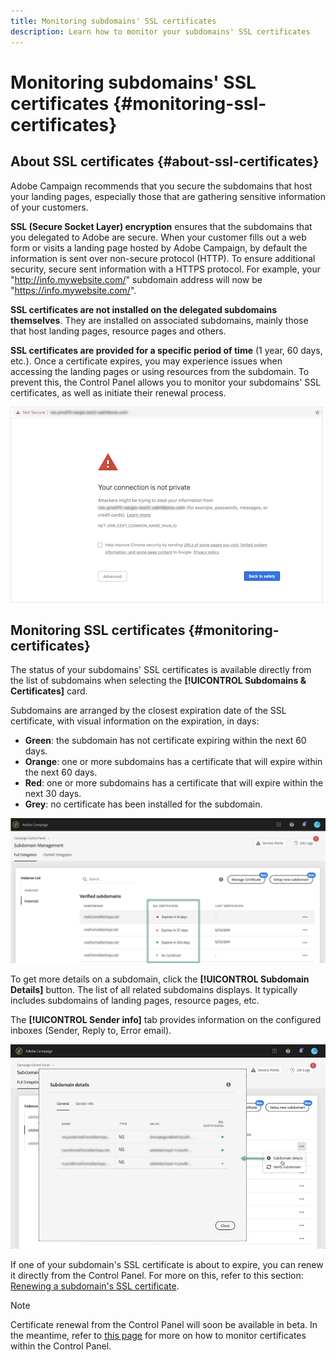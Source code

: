 ```yaml
---
title: Monitoring subdomains' SSL certificates
description: Learn how to monitor your subdomains' SSL certificates
---
```


# Monitoring subdomains' SSL certificates {#monitoring-ssl-certificates}

## About SSL certificates {#about-ssl-certificates}

Adobe Campaign recommends that you secure the subdomains that host your landing pages, especially those that are gathering sensitive information of your customers.

**SSL (Secure Socket Layer) encryption** ensures that the subdomains that you delegated to Adobe are secure. When your customer fills out a web form or visits a landing page hosted by Adobe Campaign, by default the information is sent over non-secure protocol (HTTP). To ensure additional security, secure sent information with a HTTPS protocol. For example, your "http://info.mywebsite.com/" subdomain address will now be "https://info.mywebsite.com/".

**SSL certificates are not installed on the delegated subdomains themselves**. They are installed on associated subdomains, mainly those that host landing pages, resource pages and others.

**SSL certificates are provided for a specific period of time** (1 year, 60 days, etc.). Once a certificate expires, you may experience issues when accessing the landing pages or using resources from the subdomain. To prevent this, the Control Panel allows you to monitor your subdomains' SSL certificates, as well as initiate their renewal process. 

![](assets/no_certificate.png)

## Monitoring SSL certificates {#monitoring-certificates}

The status of your subdomains' SSL certificates is available directly from the list of subdomains when selecting the **[!UICONTROL Subdomains & Certificates]** card.

Subdomains are arranged by the closest expiration date of the SSL certificate, with visual information on the expiration, in days:

* **Green**: the subdomain has not certificate expiring within the next 60 days.
* **Orange**: one or more subdomains has a certificate that will expire within the next 60 days.
* **Red**: one or more subdomains has a certificate that will expire within the next 30 days.
* **Grey**: no certificate has been installed for the subdomain.

![](assets/subdomains_list.png)

To get more details on a subdomain, click the **[!UICONTROL Subdomain Details]** button.
The list of all related subdomains displays. It typically includes subdomains of landing pages, resource pages, etc.

The **[!UICONTROL Sender info]** tab provides information on the configured inboxes (Sender, Reply to, Error email).

![](assets/subdomain_details.png)

If one of your subdomain's SSL certificate is about to expire, you can renew it directly from the Control Panel. For more on this, refer to this section: [Renewing a subdomain's SSL certificate](../../subdomains-certificates/using/renewing-subdomain-certificate.md).

>[!NOTE]
>
>Certificate renewal from the Control Panel will soon be available in beta. In the meantime, refer to [this page](https://helpx.adobe.com/campaign/kb/control-panel-subdomains-certificates.html) for more on how to monitor certificates within the Control Panel.
